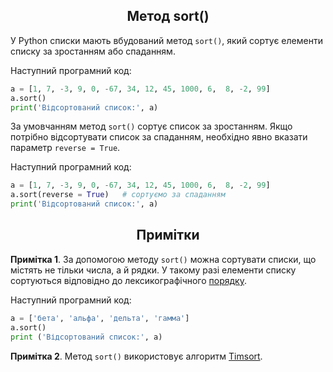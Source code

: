 <h2 align="center"><b>Метод sort()</b></h2>

У Python списки мають вбудований метод `sort()`, який сортує елементи списку за зростанням або спаданням.

Наступний програмний код:
```python
a = [1, 7, -3, 9, 0, -67, 34, 12, 45, 1000, 6,  8, -2, 99]
a.sort()
print('Відсортований список:', a)

```
За умовчанням метод `sort()` сортує список за зростанням. Якщо потрібно відсортувати список за спаданням, необхідно явно вказати параметр `reverse = True`.

Наступний програмний код:
```python
a = [1, 7, -3, 9, 0, -67, 34, 12, 45, 1000, 6,  8, -2, 99]
a.sort(reverse = True)   # сортуємо за спаданням
print('Відсортований список:', a)

```
<h2 align="center"><b>Примітки</b></h2>

**Примітка 1**. За допомогою методу `sort()` можна сортувати списки, що містять не тільки числа, а й рядки. У такому разі елементи списку сортуються відповідно до лексикографічного [порядку](https://ru.wikipedia.org/wiki/%D0%9B%D0%B5%D0%BA%D1%81%D0%B8%D0%BA%D0%BE%D0%B3%D1%80%D0%B0%D1%84%D0%B8%D1%87%D0%B5%D1%81%D0%BA%D0%B8%D0%B9_%D0%BF%D0%BE%D1%80%D1%8F%D0%B4%D0%BE%D0%BA).

Наступний програмний код:
```python
a = ['бета', 'альфа', 'дельта', 'гамма']
a.sort()
print ('Відсортований список:', a)

```
**Примітка 2**. Метод `sort()` використовує алгоритм [Timsort](https://ru.wikipedia.org/wiki/Timsort).
